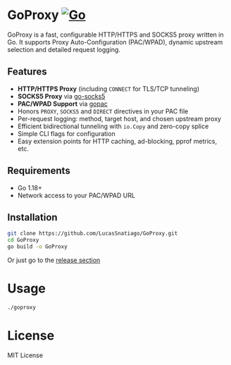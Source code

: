 # GoProxy [![Go](https://github.com/LucasSnatiago/GoProxy/actions/workflows/go.yml/badge.svg)](https://github.com/LucasSnatiago/GoProxy/actions/workflows/go.yml)

GoProxy is a fast, configurable HTTP/HTTPS and SOCKS5 proxy written in Go. It supports Proxy Auto-Configuration (PAC/WPAD), dynamic upstream selection and detailed request logging.

## Features

- **HTTP/HTTPS Proxy** (including `CONNECT` for TLS/TCP tunneling)
- **SOCKS5 Proxy** via [go-socks5](https://github.com/things-go/go-socks5)
- **PAC/WPAD Support** via [gopac](https://github.com/jackwakefield/gopac)
- Honors `PROXY`, `SOCKS5` and `DIRECT` directives in your PAC file
- Per-request logging: method, target host, and chosen upstream proxy
- Efficient bidirectional tunneling with `io.Copy` and zero-copy splice
- Simple CLI flags for configuration
- Easy extension points for HTTP caching, ad-blocking, pprof metrics, etc.

## Requirements

- Go 1.18+
- Network access to your PAC/WPAD URL

## Installation

```bash
git clone https://github.com/LucasSnatiago/GoProxy.git
cd GoProxy
go build -o GoProxy
```

Or just go to the [release section](https://github.com/LucasSnatiago/GoProxy/releases/)

# Usage

```bash
./goproxy
```

# License

MIT License
